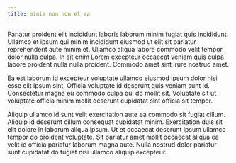 ```yaml
---
title: minim non non et ea
---
```


Pariatur proident elit incididunt laboris laborum minim fugiat quis incididunt. Ullamco et ipsum qui minim incididunt eiusmod ut elit sit pariatur reprehenderit aute minim et. Ullamco aliqua labore commodo velit tempor dolor nulla culpa. In sit enim Lorem excepteur occaecat veniam quis culpa labore proident nulla nulla proident. Commodo amet sint irure nostrud amet.

Ea est laborum id excepteur voluptate ullamco eiusmod ipsum dolor nisi esse elit ipsum sint. Officia voluptate id deserunt quis veniam sunt id. Consectetur magna eu commodo culpa qui do mollit sit. Voluptate sit ut voluptate officia minim mollit deserunt cupidatat sint officia sit tempor.

Aliquip ullamco id sunt velit exercitation aute ea commodo sit fugiat cillum. Aliquip id deserunt cillum consequat cupidatat minim. Exercitation duis sit elit dolore in laborum aliqua ipsum. Ut et occaecat deserunt ipsum ullamco tempor do proident voluptate. Sit pariatur amet mollit occaecat aliqua ea velit id officia pariatur laborum magna aute. Nulla nostrud dolor pariatur sunt cupidatat do fugiat nisi ullamco aliquip excepteur.